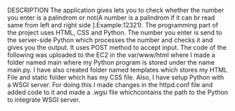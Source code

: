 DESCRIPTION
The application gives lets you to check whether the number you enter is a palindrom or not(A number is a palindrom if it can br read same from left and right side ].Example:12321).
The programming part of the project uses HTML, CSS and Python. 
The number you enter is send to the server-side Python which processes the number and checks it and gives you the output. It uses POST method to accept  input.
The code of the following was uploaded to the EC2 in the var/www/html where I made a folder named main where my Python program is stored under the name main.py. 
I have also created folder named templates which stores my HTML File and static folder which has my CSS file.
Also, I have setup Python with a WSGI server.
For doing this I made changes in the httpd.conf file and added code to it and made a .wgsi file whichcontains the path to the Python to integrate WSGI server.
